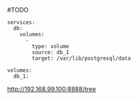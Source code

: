 
#TODO


```
services:
  db:
    volumes:
      -
        type: volume
        source: db_1
        target: /var/lib/postgresql/data
```


```
volumes:
  db_1:
```



http://192.168.99.100:8888/tree

